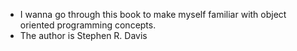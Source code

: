 - I wanna go through this book to make myself familiar with object oriented programming concepts. 
- The author is Stephen R. Davis